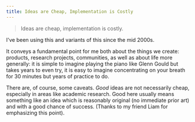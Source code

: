 ```yaml
---
title: Ideas are Cheap, Implementation is Costly
---
```


> Ideas are cheap, implementation is costly.

I've been using this and variants of this since the mid 2000s.

It conveys a fundamental point for me both about the things we create: products, research projects, communities, as well as about life more generally: it is simple to imagine playing the piano like Glenn Gould but takes years to even try, it is easy to imagine concentrating on your breath for 30 minutes but years of practice to do.

There are, of course, some caveats. *Good* ideas are not necessarily cheap, especially in areas like academic research. Good here usually means something like an idea which is reasonably original (no immediate prior art) and with a good chance of success. (Thanks to my friend Liam for emphasizing this point).

